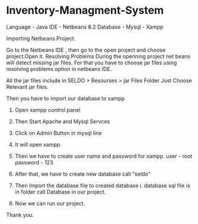 # Inventory-Managment-System

Language - Java
IDE - Netbeans 8.2
Database - Mysql - Xampp

Importing Netbeans Project.

  Go to the Netbeans IDE , then go to the open project and choose project.Open it.
Resolving Problems
  During the openning project net beans will detect missing jar files. For that you have to choose 
  jar files using resolving problems option in netbeans IDE.
  
  All the jar files include in SELDO > Resourses > jar Files Folder
  Just Choose Relevant jar files.
  
Then you have to import our database to xampp
  01. Open xampp control panel
  02. Then Start Apache and Mysql Servces
  03. Click on Admin Button in mysql line
  04. It will open xampp
  05. Then we have to create user name and password for xampp.
          user - root
          password - 123
          
  06. After that, we have to create new database call "seldo"
  07. Then Import the database file to created database
            i. database sql file is in folder call Database in our project.
            
  08. Now we can run our project.
  
  Thank you.
  
